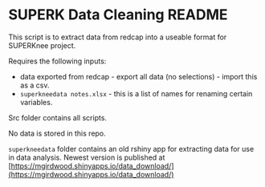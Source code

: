 # SUPERK Data Cleaning README

This script is to extract data from redcap into a useable format for SUPERKnee project. 

Requires the following inputs:
  - data exported from redcap - export all data (no selections) - import this as a csv.
  - `superkneedata notes.xlsx` - this is a list of names for renaming certain variables.

Src folder contains all scripts.

No data is stored in this repo.

`superkneedata` folder contains an old rshiny app for extracting data for use in data analysis. Newest version is published at [https://mgirdwood.shinyapps.io/data_download/](https://mgirdwood.shinyapps.io/data_download/)
